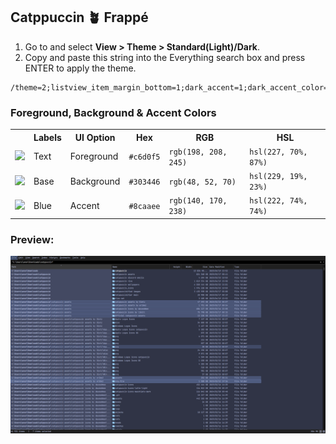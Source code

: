 ## Catppuccin 🪴 Frappé

1. Go to and select **View > Theme > Standard(Light)/Dark**.
2. Copy and paste this string into the Everything search box and press ENTER to apply the theme.

```
/theme=2;listview_item_margin_bottom=1;dark_accent=1;dark_accent_color=#8caaee;selected_border=1;dark_selected_border_color=#8caaee;dark_highlight_background_color=#626880;dark_highlight_foreground_color=#c6d0f5;dark_translucent_selection_rectangle_background_color=#303446;dark_translucent_selection_rectangle_border_color=#8caaee
```

### Foreground, Background & Accent Colors

<table>
	<tr>
		<th></th>
		<th>Labels</th>
		<th>UI Option</th>
		<th>Hex</th>
		<th>RGB</th>
		<th>HSL</th>
	</tr>
	<tr>
		<td><img src="https://pomf2.lain.la/f/20k58s53.png" width="23"/></td>
		<td>Text</td>
		<td>Foreground</td>
		<td><code>#c6d0f5</code></td>
		<td><code>rgb(198, 208, 245)</code></td>
		<td><code>hsl(227, 70%, 87%)</code></td>
	</tr>
	<tr>
		<td><img src="https://pomf2.lain.la/f/ssma2tu4.png" width="23"/></td>
		<td>Base</td>
		<td>Background</td>
		<td><code>#303446</code></td>
		<td><code>rgb(48, 52, 70)</code></td>
		<td><code>hsl(229, 19%, 23%)</code></td>
	</tr>
	<tr>
		<td><img src="https://pomf2.lain.la/f/8r4vtor4.png" width="23"/></td>
		<td>Blue</td>
		<td>Accent</td>
		<td><code>#8caaee</code></td>
		<td><code>rgb(140, 170, 238)</code></td>
		<td><code>hsl(222, 74%, 74%)</code></td>
	</tr>
</table>

### Preview:

<p align="center">
	<img src="../../assets/frappe.webp"/>
</p>

